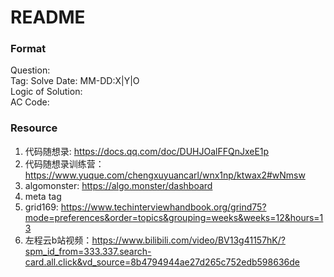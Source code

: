 # README

### Format

Question:  
Tag: 
Solve Date: MM-DD:X|Y|O  
Logic of Solution:  
AC Code:  

### Resource
1. 代码随想录: https://docs.qq.com/doc/DUHJOalFFQnJxeE1p
2. 代码随想录训练营：https://www.yuque.com/chengxuyuancarl/wnx1np/ktwax2#wNmsw
3. algomonster: https://algo.monster/dashboard
4. meta tag
5. grid169: https://www.techinterviewhandbook.org/grind75?mode=preferences&order=topics&grouping=weeks&weeks=12&hours=13
6. 左程云b站视频：https://www.bilibili.com/video/BV13g41157hK/?spm_id_from=333.337.search-card.all.click&vd_source=8b4794944ae27d265c752edb598636de
